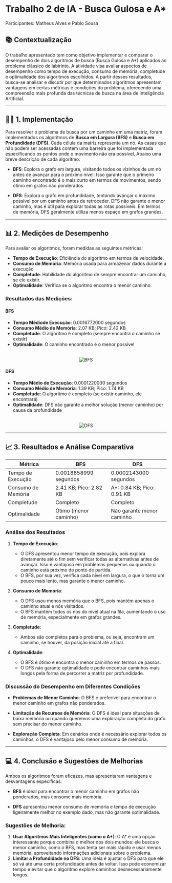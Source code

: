 ﻿# Trabalho 2 de IA - Busca Gulosa e A*

Participantes: Matheus Alves e Pablo Sousa

## 📚 Contextualização

O trabalho apresentado tem como objetivo implementar e comparar o desempenho de dois algoritmos de busca (Busca Gulosa e A*) aplicados ao problema clássico de labirinto. A atividade visa avaliar aspectos de desempenho como tempo de execução, consumo de memória, completude e optimalidade dos algoritmos escolhidos. A partir desses resultados, busca-se analisar e discutir por que determinados algoritmos apresentam vantagens em certas métricas e condições do problema, oferecendo uma compreensão mais profunda das técnicas de busca na área de Inteligência Artificial.

---

## 🧑‍💻 1. Implementação

Para resolver o problema de busca por um caminho em uma matriz, foram implementados os algoritmos de **Busca em Largura (BFS)** e **Busca em Profundidade (DFS)**. Cada célula da matriz representa um nó. As casas que não podem ser acessadas contem uma barreira que foi implementada especificando os pontos onde o movimento não era possível. Abaixo uma breve descrição de cada algoritmo:

- **BFS**: Explora o grafo em largura, visitando todos os vizinhos de um nó antes de avançar para o próximo nível. Isso garante que o primeiro caminho encontrado é o mais curto em termos de movimentos, sendo ótimo em grafos não ponderados.
  
- **DFS**: Explora o grafo em profundidade, tentando avançar o máximo possível por um caminho antes de retroceder. DFS não garante o menor caminho, mas é útil para explorar todas as rotas possíveis. Em termos de memória, DFS geralmente utiliza menos espaço em grafos grandes.

---

## 📊 2. Medições de Desempenho

Para avaliar os algoritmos, foram medidas as seguintes métricas:
- **Tempo de Execução**: Eficiência do algoritmo em termos de velocidade.
- **Consumo de Memória**: Memória usada para armazenar dados durante a execução.
- **Completude**: Habilidade do algoritmo de sempre encontrar um caminho, se ele existir.
- **Optimalidade**: Verifica se o algoritmo encontra o menor caminho.

### Resultados das Medições:

#### BFS
- **Tempo Médiode Execução**: 0.0016772000 segundos
- **Consumo Médio de Memória**: 2.07 KB; Pico: 2.42 KB
- **Completude**: O algoritmo é completo (sempre encontra o caminho se existir)
- **Optimalidade**: O caminho encontrado é o menor possível
<br>

<div style="text-align: center;">
    <img src="https://github.com/MatheuAlves/Trabalho-1-IA-Compara-o-BFS-DFS/raw/main/BFS.png" alt="BFS">
</div>

#### DFS
- **Tempo Médio de Execução**: 0.0001220000 segundos
- **Consumo Médio de Memória**: 1.39 KB; Pico: 1.74 KB
- **Completude**: O algoritmo é completo (se existir caminho, ele encontrará)
- **Optimalidade**: DFS não garante a melhor solução (menor caminho) por causa da profundidade
<br>

<div style="text-align: center;">
    <img src="https://github.com/MatheuAlves/Trabalho-1-IA-Compara-o-BFS-DFS/raw/main/DFS.png" alt="DFS">
</div>

---

## 📈 3. Resultados e Análise Comparativa

| Métrica             | BFS                   | DFS                      |
|---------------------|-----------------------|--------------------------|
| Tempo de Execução   | 0.0018858999 segundos | 0.0002143000 segundos    |
| Consumo de Memória  | 2.41 KB; Pico: 2.82 KB| A*: 0.84 KB; Pico: 0.91 KB   |
| Completude          | Completo              | Completo                 |
| Optimalidade        | Ótimo (menor caminho) | Não garante menor caminho|

### Análise dos Resultados

1. **Tempo de Execução**:
   - O DFS apresentou menor tempo de execução, pois explora diretamente até o fim sem verificar todas as alternativas antes de avançar. Isso é vantajoso em problemas pequenos ou quando o caminho está próximo do ponto de partida.
   - O BFS, por sua vez, verifica cada nível em largura, o que o torna um pouco mais lento, mas garante o menor caminho.

2. **Consumo de Memória**:
   - O DFS usou menos memória que o BFS, pois mantém apenas o caminho atual e nós visitados. 
   - O BFS mantém todos os nós do nível atual na fila, aumentando o uso de memória, especialmente em grafos grandes.

3. **Completude**:
   - Ambos são completos para o problema, ou seja, encontram um caminho, se houver, da posição inicial até a final.

4. **Optimalidade**:
   - O BFS é ótimo e encontra o menor caminho em termos de passos.
   - O DFS não garante optimalidade e pode encontrar caminhos mais longos pela forma de percorrer a matriz por profundidade.

### Discussão do Desempenho em Diferentes Condições

- **Problemas de Menor Caminho**: O BFS é preferível para encontrar o menor caminho em grafos não ponderados.
  
- **Limitação de Recursos de Memória**: O DFS é ideal para situações de baixa memória ou quando queremos uma exploração completa do grafo sem precisar do menor caminho.
  
- **Exploração Completa**: Em cenários onde é necessário explorar todos os caminhos, o DFS é vantajoso pelo menor consumo de memória.

---

## 💻 4. Conclusão e Sugestões de Melhorias

Ambos os algoritmos foram eficazes, mas apresentaram vantagens e desvantagens específicas:

- **BFS** é ideal para encontrar o menor caminho em grafos não ponderados, mas consome mais memória.
  
- **DFS** apresentou menor consumo de memória e tempo de execução ligeiramente melhor no exemplo dado, mas não garante optimalidade.

### Sugestões de Melhoria:
1. **Usar Algoritmos Mais Inteligentes (como o A\*)**: O A* é uma opção interessante porque combina o melhor dos dois mundos: ele busca o menor caminho, como o BFS, mas tenta ser mais rápido e usar menos memória, aproveitando informações adicionais sobre o problema.
2. **Limitar a Profundidade no DFS**: Uma ideia é ajustar o DFS para que ele só vá até uma certa profundidade antes de voltar. Isso pode economizar tempo e evitar que o algoritmo explore caminhos desnecessariamente longos.
